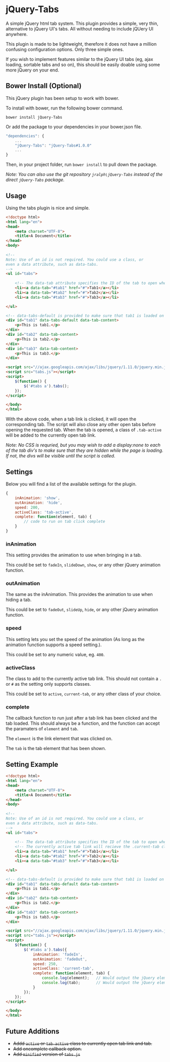 jQuery-Tabs
===========

A simple jQuery html tab system. This plugin provides a simple, very thin, alternative to jQuery UI's tabs. All without needing to include jQUery UI anywhere.

This plugin is made to be lightweight, therefore it does not have a million confusing configuration options. Only three simple ones. 

If you wish to implement features similar to the jQuery UI tabs (eg, ajax loading, sortable tabs and so on), this should be easily doable using some more jQuery on your end.

Bower Install (Optional)
------------------------

This jQuery plugin has been setup to work with bower.

To install with bower, run the following bower command.

`bower install jQuery-Tabs`

Or add the package to your dependencies in  your bower.json file.

```js
"dependencies": {
    ...
    "jQuery-Tabs": "jQuery-Tabs#1.0.0"
    ...
}
```

Then, in your project folder, run `bower install` to pull down the package.

*Note: You can also use the git repository `jralph\jQuery-Tabs` instead of the direct `jQuery-Tabs` package.*

Usage
-----

Using the tabs plugin is nice and simple.

```html
<!doctype html>
<html lang="en">
<head>
    <meta charset="UTF-8">
    <title>A Document</title>
</head>
<body>
    
<!--
Note: Use of an id is not required. You could use a class, or 
even a data attribute, such as data-tabs.
-->
<ul id="tabs">
    
    <!-- The data-tab attribute specifies the ID of the tab to open when clicked. -->
    <li><a data-tab="#tab1" href="#">Tab1</a></li>
    <li><a data-tab="#tab2" href="#">Tab2</a></li>
    <li><a data-tab="#tab3" href="#">Tab3</a></li>

</ul>

<!-- data-tabs-default is provided to make sure that tab1 is loaded on start. -->
<div id="tab1" data-tabs-default data-tab-content>
    <p>This is tab1.</p>
</div>
<div id="tab2" data-tab-content>
    <p>This is tab2.</p>
</div>
<div id="tab3" data-tab-content>
    <p>This is tab3.</p>
</div>

<script src="//ajax.googleapis.com/ajax/libs/jquery/1.11.0/jquery.min.js"></script>
<script src="tabs.js"></script>
<script>
    $(function() {
        $('#tabs a').tabs();
    });
</script>

</body>
</html>
```

With the above code, when a tab link is clicked, it will open the corresponding tab. The script will also close any other open tabs before opening the requested tab. When the tab is opened, a class of `.tab-active` will be added to the currently open tab link.

*Note: No CSS is requried, but you may wish to add a display:none to each of the tab div's to make sure that they are hidden while the page is loading. If not, the divs will be visible until the script is called.*

Settings
--------

Below you will find a list of the available settings for the plugin.

```js
{
    inAnimation: 'show',
    outAnimation: 'hide',
    speed: 200,
    activeClass: 'tab-active',
    complete: function(element, tab) {
        // code to run on tab click complete
    }
}
```

### inAnimation ###

This setting provides the animation to use when bringing in a tab.

This could be set to `fadeIn`, `slideDown`, `show`, or any other jQuery animation function.

### outAnimation ###

The same as the inAnimation. This provides the animation to use when hiding a tab.

This could be set to `fadeOut`, `slideUp`, `hide`, or any other jQuery animation function.

### speed ###

This setting lets you set the speed of the animation (As long as the animation function supports a speed setting.).

This could be set to any numeric value, eg. `400`.

### activeClass ###

The class to add to the currently active tab link. This should not contain a `.` or `#` as the setting only supports classes.

This could be set to `active`, `current-tab`, or any other class of your choice.

### complete ###

The callback function to run just after a tab link has been clicked and the tab loaded. This should always be a function, and the function can accept the paramaters 
of `element` and `tab`. 

The `element` is the link element that was clicked on.

The `tab` is the tab element that has been shown.

Setting Example
---------------

```html
<!doctype html>
<html lang="en">
<head>
    <meta charset="UTF-8">
    <title>A Document</title>
</head>
<body>
    
<!--
Note: Use of an id is not required. You could use a class, or 
even a data attribute, such as data-tabs.
-->
<ul id="tabs">
    
    <!-- The data-tab attribute specifies the ID of the tab to open when clicked. -->
    <!-- The currently active tab link will recieve the .current-tab class from settings. -->
    <li><a data-tab="#tab1" href="#">Tab1</a></li>
    <li><a data-tab="#tab2" href="#">Tab2</a></li>
    <li><a data-tab="#tab3" href="#">Tab3</a></li>

</ul>

<!-- data-tabs-default is provided to make sure that tab1 is loaded on start. -->
<div id="tab1" data-tabs-default data-tab-content>
    <p>This is tab1.</p>
</div>
<div id="tab2" data-tab-content>
    <p>This is tab2.</p>
</div>
<div id="tab3" data-tab-content>
    <p>This is tab3.</p>
</div>

<script src="//ajax.googleapis.com/ajax/libs/jquery/1.11.0/jquery.min.js"></script>
<script src="tabs.js"></script>
<script>
    $(function() {
        $('#tabs a').tabs({
            inAnimation: 'fadeIn',
            outAnimation: 'fadeOut',
            speed: 250,
            activeClass: 'current-tab',
            complete: function(element, tab) {
                console.log(element);   // Would output the jQuery element for the data-tab clicked.
                console.log(tab);       // Would output the jQuery element for the data-tab-content shown.
            }
        });
    });
</script>

</body>
</html>
```

Future Additions
----------------

- ~~Addd `active` or `tab-active` class to currently open tab link and tab.~~
- ~~Add oncomplete callback option.~~
- ~~Add `minified` version of `tabs.js`~~
